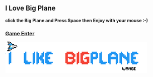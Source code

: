 ## I Love Big Plane
**click the Big Plane and Press Space then Enjoy with your mouse :-)**

### [Game Enter](https://angold-4.github.io/JsGame/ILoveBigPlane/ILikebigplane.html)
![Index](title.gif)
